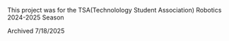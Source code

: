 This project was for the TSA(Technolology Student Association) Robotics 2024-2025 Season

Archived 7/18/2025
